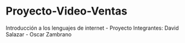 # Proyecto-Video-Ventas
Introducción a los lenguajes de internet - Proyecto
Integrantes: David Salazar - Oscar Zambrano
